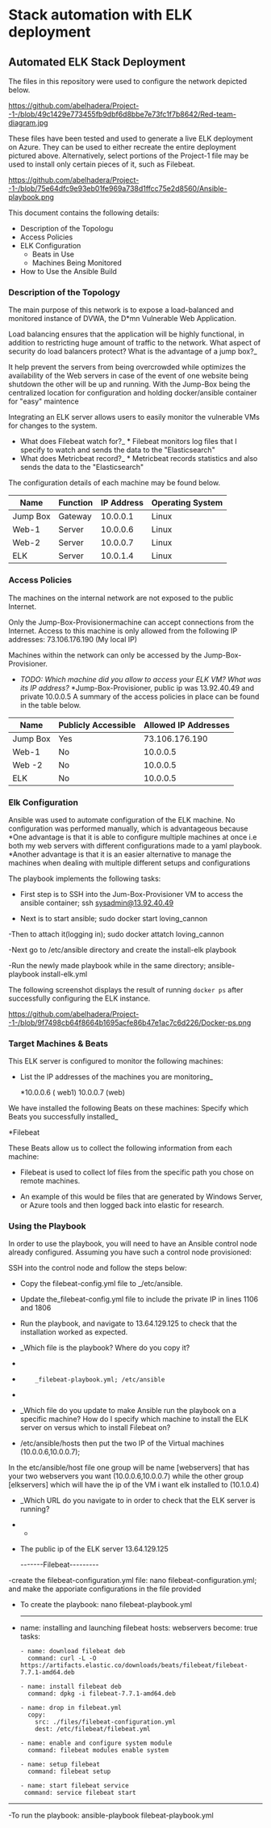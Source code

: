 # Stack automation with ELK deployment
## Automated ELK Stack Deployment

The files in this repository were used to configure the network depicted below.

https://github.com/abelhadera/Project--1-/blob/49c1429e773455fb9dbf6d8bbe7e73fc1f7b8642/Red-team-diagram.jpg


These files have been tested and used to generate a live ELK deployment on Azure. They can be used to either recreate the entire deployment pictured above. Alternatively, select portions of the Project-1 file may be used to install only certain pieces of it, such as Filebeat.

https://github.com/abelhadera/Project--1-/blob/75e64dfc9e93eb01fe969a738d1ffcc75e2d8560/Ansible-playbook.png

This document contains the following details:
- Description of the Topologu
- Access Policies
- ELK Configuration
  - Beats in Use
  - Machines Being Monitored
- How to Use the Ansible Build


### Description of the Topology

The main purpose of this network is to expose a load-balanced and monitored instance of DVWA, the D*mn Vulnerable Web Application.

Load balancing ensures that the application will be highly functional, in addition to restricting huge amount of traffic to the network.
 What aspect of security do load balancers protect? What is the advantage of a jump box?_


It help prevent the servers from being overcrowded while optimizes the availability of the Web servers in case of the event of one website being shutdown the other will be up and running. With the Jump-Box being the centralized location for configuration and holding docker/ansible container for "easy" maintence

Integrating an ELK server allows users to easily monitor the vulnerable VMs for changes to the system.
- What does Filebeat watch for?_ * Filebeat monitors log files that I specify to watch and sends the data to the "Elasticsearch"
-  What does Metricbeat record?_  * Metricbeat records statistics and also sends the data to the "Elasticsearch"

The configuration details of each machine may be found below.

| Name     | Function | IP Address | Operating System |
|----------|----------|------------|------------------|
| Jump Box | Gateway  | 10.0.0.1   | Linux            |
| Web-1    | Server   | 10.0.0.6   | Linux            |
| Web-2    | Server   | 10.0.0.7   | Linux            |
| ELK      | Server   | 10.0.1.4   | Linux            |

### Access Policies

The machines on the internal network are not exposed to the public Internet. 

Only the Jump-Box-Provisionermachine can accept connections from the Internet. Access to this machine is only allowed from the following IP addresses: 73.106.176.190 (My local IP) 

Machines within the network can only be accessed by the Jump-Box-Provisioner.
- _TODO: Which machine did you allow to access your ELK VM? What was its IP address?_
*Jump-Box-Provisioner, public ip was 13.92.40.49 and private 10.0.0.5
A summary of the access policies in place can be found in the table below.

| Name     | Publicly Accessible | Allowed IP Addresses |
|----------|---------------------|----------------------|
| Jump Box | Yes                 |      73.106.176.190  |
| Web-1    | No                  |       10.0.0.5       |
| Web -2   | No                  |       10.0.0.5
| ELK      | No                  |       10.0.0.5       |

### Elk Configuration

Ansible was used to automate configuration of the ELK machine. No configuration was performed manually, which is advantageous because
*One advantage is that it is able to configure multiple machines at once i.e both my web servers with different configurations made to a yaml playbook.
*Another advantage is that it is an easier alternative to manage the machines when dealing with multiple different setups and configurations

The playbook implements the following tasks:
- First step is to SSH into the Jum-Box-Provisioner VM to access the ansible container; ssh sysadmin@13.92.40.49

-  Next is to start ansible; sudo docker start loving_cannon

-Then to attach it(logging in); sudo docker attatch loving_cannon

-Next go to /etc/ansible directory and create the install-elk playbook

-Run the newly made playbook while in the same directory; ansible-playbook install-elk.yml

The following screenshot displays the result of running `docker ps` after successfully configuring the ELK instance.

https://github.com/abelhadera/Project--1-/blob/9f7498cb64f8664b1695acfe86b47e1ac7c6d226/Docker-ps.png

### Target Machines & Beats
This ELK server is configured to monitor the following machines:
- List the IP addresses of the machines you are monitoring_
  
  *10.0.0.6 ( web1) 10.0.0.7 (web)

We have installed the following Beats on these machines:
 Specify which Beats you successfully installed_

*Filebeat

These Beats allow us to collect the following information from each machine:


* Filebeat is used to collect lof files from the specific path you chose on remote machines.

* An example of this would be files that are generated by Windows Server, or Azure tools and then logged back into elastic for research.
### Using the Playbook
In order to use the playbook, you will need to have an Ansible control node already configured. Assuming you have such a control node provisioned: 

SSH into the control node and follow the steps below:

- Copy the filebeat-config.yml file to _/etc/ansible.

- Update the_filebeat-config.yml file to include the private IP in lines 1106 and 1806

- Run the playbook, and navigate to 13.64.129.125 to check that the installation worked as expected.

- _Which file is the playbook? Where do you copy it?
-       
-         _filebeat-playbook.yml; /etc/ansible
- 
- _Which file do you update to make Ansible run the playbook on a specific machine? How do I specify which machine to install the ELK server on versus which to install Filebeat on?

- /etc/ansible/hosts then put the two IP of the Virtual machines (10.0.0.6,10.0.0.7);

In the etc/ansible/host file one group will be name [webservers] that has your two webservers you want (10.0.0.6,10.0.0.7) while the other group [elkservers] which will have the ip of the VM i want elk installed to (10.1.0.4)
- _Which URL do you navigate to in order to check that the ELK server is running? 
- *
- The public ip of the ELK server 13.64.129.125



  -------Filebeat---------

-create the filebeat-configuration.yml file: nano filebeat-configuration.yml; and make the apporiate configurations in the file provided 

- To create the playbook: nano filebeat-playbook.yml

  ---
 - name: installing and launching filebeat
	   hosts: webservers
       become: true
       tasks:

	   - name: download filebeat deb
  	     command: curl -L -O https://artifacts.elastic.co/downloads/beats/filebeat/filebeat-7.7.1-amd64.deb

	   - name: install filebeat deb
  	     command: dpkg -i filebeat-7.7.1-amd64.deb

	   - name: drop in filebeat.yml
  	     copy:
   	       src: ./files/filebeat-configuration.yml
   	       dest: /etc/filebeat/filebeat.yml

	   - name: enable and configure system module
  	     command: filebeat modules enable system

	   - name: setup filebeat
  	     command: filebeat setup

	   - name: start filebeat service
  	    command: service filebeat start
---
-To run the playbook: ansible-playbook filebeat-playbook.yml



